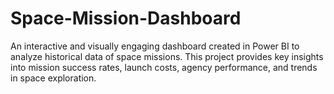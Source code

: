 # Space-Mission-Dashboard
An interactive and visually engaging dashboard created in Power BI to analyze historical data of space missions. This project provides key insights into mission success rates, launch costs, agency performance, and trends in space exploration.
